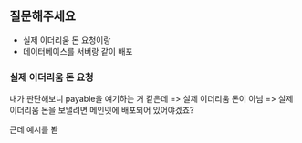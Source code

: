 ## 질문해주세요

- 실제 이더리움 돈 요청이랑
- 데이터베이스를 서버랑 같이 배포

### 실제 이더리움 돈 요청

내가 판단해보니 payable을 얘기하는 거 같은데
=> 실제 이더리움 돈이 아님
=> 실제 이더리움 돈을 보낼려면 메인넷에 배포되어 있어야겠죠?

근데 예시를 봗
